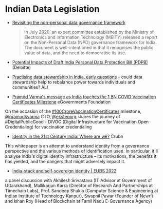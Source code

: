 # Indian Data Legislation

* [Revisiting the non-personal data governance framework](https://www.orfonline.org/expert-speak/data-development-revisiting-non-personal-data-governance-framework/)
  > In July 2020, an expert committee established by the Ministry of Electronics and Information Technology (MEITY) released a report on the Non-Personal Data (NPD) governance framework for India. The document is well-intentioned in that it recognises the public value of data, and the need to democratise its use.

* [Potential Impacts of Draft India Personal Data Protection Bill (PDPB)](https://www2.deloitte.com/in/en/pages/risk/articles/privacy-data.html) (Deloitte)
- [Practising data stewardship in India, early questions](https://www.adalovelaceinstitute.org/blog/practising-data-stewardship-in-india/) - could data stewardship help to rebalance power towards individuals and communities? ALI
* [Pramod Varma's message as India touches the 1 BN COVID Vaccination Certificates Milestone](https://www.youtube.com/watch?v=PFo7YlxUaJk) eGovernments Foundation

On the occasion of the [#100CroreVaccinationCertificates](https://twitter.com/hashtag/100CroreVaccinationCertificates) milestone, [@pramodkvarma](https://twitter.com/pramodkvarma) CTO, [@eksteporg](https://twitter.com/eksteporg) shares the journey of #DigitalPublicGood - DIVOC (Digital Infrastructure for Vaccination Open Credentialing) for vaccination credentialing

* [Identity in the 21st Century India: Where are we?](https://www.crubn.com/_files/ugd/3e90e2_82e2de11e1194f1c93ed68c411d78564.pdf?index=true) Crubn

This whitepaper is an attempt to understand identity from a governance perspective and the various methods of identification used. In particular, it'll analyse India's digital identity infrastructure – its motivations, the benefits it has yielded, and the dangers that might adversely impact it.
* [India-stack and self-sovereign identity | EUBS 2022](https://www.youtube.com/watch?v=of-iuDZpWuA)

a panel discussion with Akhilesh Srivastava (IT Advisor at Government of Uttarakhand), Mallikarjun Karra (Director of Research And Partnerships at Timechain Labs), Prof. Sandeep Shukla (Computer Science & Engineering at Indian Institute of Technology Kanpur), Swapnil Pawar (Founder of Newrl) and Ishan Roy (Head of Blockchain at Tamil Nadu E-Governance Agency)
